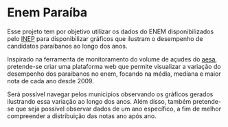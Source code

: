 # Enem Paraíba
Esse projeto tem por objetivo utilizar os dados do ENEM disponibilizados pelo [INEP](http://portal.inep.gov.br/microdados) para disponibilizar gráficos que ilustram o desempenho de candidatos paraibanos ao longo dos anos. 

Inspirado na ferramenta de monitoramento do volume de açudes do [aesa](http://www.aesa.pb.gov.br/aesa-website/), pretende-se criar uma plataforma web que permite visualizar a variação do desempenho dos paraibanos no enem, focando na média, mediana e maior nota de cada ano desde 2009.

Será possível navegar pelos municípios observando os gráficos gerados ilustrando essa variação ao longo dos anos. Além disso, também pretende-se que seja possível observar dados de um ano específico, a fim de melhor compreender a distribuição das notas ano após ano. 
